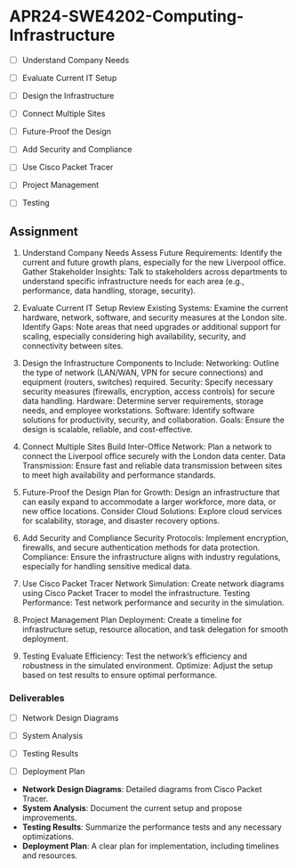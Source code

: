 # APR24-SWE4202-Computing-Infrastructure

* [ ] Understand Company Needs

* [ ] Evaluate Current IT Setup

* [ ] Design the Infrastructure

* [ ] Connect Multiple Sites

* [ ] Future-Proof the Design

* [ ] Add Security and Compliance

* [ ] Use Cisco Packet Tracer

* [ ] Project Management

* [ ] Testing

## Assignment
1. Understand Company Needs
Assess Future Requirements: Identify the current and future growth plans, especially for the new Liverpool office.
Gather Stakeholder Insights: Talk to stakeholders across departments to understand specific infrastructure needs for each area (e.g., performance, data handling, storage, security).

2. Evaluate Current IT Setup 
Review Existing Systems: Examine the current hardware, network, software, and security measures at the London site.
Identify Gaps: Note areas that need upgrades or additional support for scaling, especially considering high availability, security, and connectivity between sites.

3. Design the Infrastructure 
Components to Include:
Networking: Outline the type of network (LAN/WAN, VPN for secure connections) and equipment (routers, switches) required.
Security: Specify necessary security measures (firewalls, encryption, access controls) for secure data handling.
Hardware: Determine server requirements, storage needs, and employee workstations.
Software: Identify software solutions for productivity, security, and collaboration.
Goals: Ensure the design is scalable, reliable, and cost-effective.

4. Connect Multiple Sites 
Build Inter-Office Network: Plan a network to connect the Liverpool office securely with the London data center.
Data Transmission: Ensure fast and reliable data transmission between sites to meet high availability and performance standards.

5. Future-Proof the Design 
Plan for Growth: Design an infrastructure that can easily expand to accommodate a larger workforce, more data, or new office locations.
Consider Cloud Solutions: Explore cloud services for scalability, storage, and disaster recovery options.

6. Add Security and Compliance 
Security Protocols: Implement encryption, firewalls, and secure authentication methods for data protection.
Compliance: Ensure the infrastructure aligns with industry regulations, especially for handling sensitive medical data.

7. Use Cisco Packet Tracer 
Network Simulation: Create network diagrams using Cisco Packet Tracer to model the infrastructure.
Testing Performance: Test network performance and security in the simulation.

8. Project Management 
Plan Deployment: Create a timeline for infrastructure setup, resource allocation, and task delegation for smooth deployment.

9. Testing 
Evaluate Efficiency: Test the network’s efficiency and robustness in the simulated environment.
Optimize: Adjust the setup based on test results to ensure optimal performance.

### Deliverables
* [ ] Network Design Diagrams

* [ ] System Analysis

* [ ] Testing Results

* [ ] Deployment Plan

- **Network Design Diagrams**: Detailed diagrams from Cisco Packet Tracer. 
- **System Analysis**: Document the current setup and propose improvements. 
- **Testing Results**: Summarize the performance tests and any necessary optimizations. 
- **Deployment Plan**: A clear plan for implementation, including timelines and resources. 